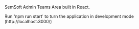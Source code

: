 SemSoft Admin Teams Area built in React.

Run 'npm run start' to turn the application in development mode (http://localhost:3000/)
